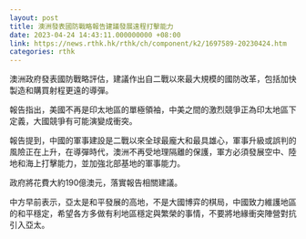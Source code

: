 ```yaml
---
layout: post
title: 澳洲發表國防戰略報告建議發展遠程打擊能力
date: 2023-04-24 14:43:11.000000000 +08:00
link: https://news.rthk.hk/rthk/ch/component/k2/1697589-20230424.htm
categories: rthk
---
```


澳洲政府發表國防戰略評估，建議作出自二戰以來最大規模的國防改革，包括加快製造和購買射程更遠的導彈。

報告指出，美國不再是印太地區的單極領袖，中美之間的激烈競爭正為印太地區下定義，大國競爭有可能演變成衝突。

報告提到，中國的軍事建設是二戰以來全球最龐大和最具雄心，軍事升級或誤判的風險正在上升，在導彈時代，澳洲不再受地理隔離的保護，軍方必須發展空中、陸地和海上打擊能力，並加強北部基地的軍事能力。

政府將花費大約190億澳元，落實報告相關建議。

中方早前表示，亞太是和平發展的高地，不是大國博弈的棋局，中國致力維護地區的和平穩定，希望各方多做有利地區穩定與繁榮的事情，不要將地緣衝突陣營對抗引入亞太。
